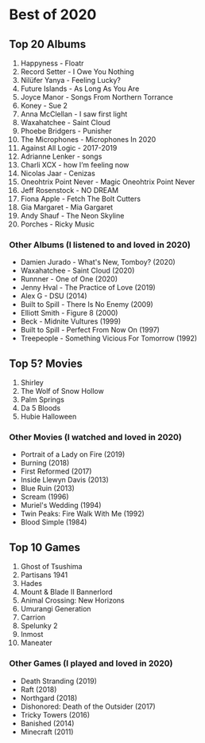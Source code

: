 # Best of 2020

## Top 20 Albums
1. Happyness - Floatr
2. Record Setter - I Owe You Nothing
3. Nilüfer Yanya - Feeling Lucky?
4. Future Islands - As Long As You Are
5. Joyce Manor - Songs From Northern Torrance
6. Koney - Sue 2
7. Anna McClellan - I saw first light
8. Waxahatchee - Saint Cloud
9. Phoebe Bridgers - Punisher
10. The Microphones - Microphones In 2020
11. Against All Logic - 2017-2019
12. Adrianne Lenker - songs
13. Charli XCX - how I’m feeling now
14. Nicolas Jaar - Cenizas
15. Oneohtrix Point Never - Magic Oneohtrix Point Never
16. Jeff Rosenstock - NO DREAM
17. Fiona Apple - Fetch The Bolt Cutters
18. Gia Margaret - Mia Gargaret
19. Andy Shauf - The Neon Skyline
20. Porches - Ricky Music

### Other Albums (I listened to and loved in 2020)
* Damien Jurado - What's New, Tomboy? (2020)
* Waxahatchee - Saint Cloud (2020)
* Runnner - One of One (2020)
* Jenny Hval - The Practice of Love (2019)
* Alex G - DSU (2014)
* Built to Spill - There Is No Enemy (2009)
* Elliott Smith - Figure 8 (2000)
* Beck - Midnite Vultures (1999)
* Built to Spill - Perfect From Now On (1997)
* Treepeople - Something Vicious For Tomorrow (1992)


## Top 5? Movies
1. Shirley
2. The Wolf of Snow Hollow
3. Palm Springs
4. Da 5 Bloods
5. Hubie Halloween

### Other Movies (I watched and loved in 2020)
* Portrait of a Lady on Fire (2019)
* Burning (2018)
* First Reformed (2017)
* Inside Llewyn Davis (2013)
* Blue Ruin (2013)
* Scream (1996)
* Muriel's Wedding (1994)
* Twin Peaks: Fire Walk With Me (1992)
* Blood Simple (1984)


## Top 10 Games
1. Ghost of Tsushima
2. Partisans 1941
3. Hades
4. Mount & Blade II Bannerlord
5. Animal Crossing: New Horizons
6. Umurangi Generation
7. Carrion
8. Spelunky 2
9. Inmost
10. Maneater

### Other Games (I played and loved in 2020)
* Death Stranding (2019)
* Raft (2018)
* Northgard (2018)
* Dishonored: Death of the Outsider (2017)
* Tricky Towers (2016)
* Banished (2014)
* Minecraft (2011)
